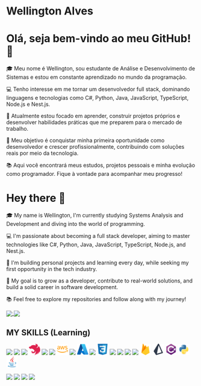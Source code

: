 # Wellington Alves

# Olá, seja bem-vindo ao meu GitHub! 👋

🎓 Meu nome é Wellington, sou estudante de Análise e Desenvolvimento de Sistemas e estou em constante aprendizado no mundo da programação.

💻 Tenho interesse em me tornar um desenvolvedor full stack, dominando linguagens e tecnologias como C#, Python, Java, JavaScript, TypeScript, Node.js e Nest.js.

🚀 Atualmente estou focado em aprender, construir projetos próprios e desenvolver habilidades práticas que me preparem para o mercado de trabalho.

🎯 Meu objetivo é conquistar minha primeira oportunidade como desenvolvedor e crescer profissionalmente, contribuindo com soluções reais por meio da tecnologia.

📚 Aqui você encontrará meus estudos, projetos pessoais e minha evolução como programador. Fique à vontade para acompanhar meu progresso!

# Hey there 👋

🎓 My name is Wellington, I'm currently studying Systems Analysis and Development and diving into the world of programming.

💻 I'm passionate about becoming a full stack developer, aiming to master technologies like C#, Python, Java, JavaScript, TypeScript, Node.js, and Nest.js.

🚀 I'm building personal projects and learning every day, while seeking my first opportunity in the tech industry.

🎯 My goal is to grow as a developer, contribute to real-world solutions, and build a solid career in software development.

📚 Feel free to explore my repositories and follow along with my journey!

<div>
<a href="https://github.com/anuraghazra/github-readme-stats">
  <img height=250 align="center" src="https://github-readme-stats.vercel.app/api?username=wellington-alves-s&show_icons=true&show=reviews,prs_merged,prs_merged_percentage&theme=dark&text_bold=true&line_height=25&card_width=450" />
</a>
  <img height=250 align="center" src="https://github-readme-stats.vercel.app/api/top-langs?username=wellington-alves-s&layout=compact&langs_count=5&theme=dark" />
  </div>

## MY SKILLS (Learning)

<div>
<img width="30px" src="https://cdn.jsdelivr.net/gh/devicons/devicon/icons/typescript/typescript-original.svg" />
<img width="30px" src="https://cdn.jsdelivr.net/gh/devicons/devicon/icons/javascript/javascript-original.svg" />
<img width="30px" src="https://cdn.jsdelivr.net/gh/devicons/devicon/icons/nodejs/nodejs-original.svg" />
<img width="30px" src="https://raw.githubusercontent.com/devicons/devicon/6910f0503efdd315c8f9b858234310c06e04d9c0/icons/nestjs/nestjs-original.svg" />
<img width="30px" src="https://cdn.jsdelivr.net/gh/devicons/devicon/icons/react/react-original.svg" />
<img width="30px" src="https://cdn.jsdelivr.net/gh/devicons/devicon/icons/docker/docker-original.svg" />
<img width="30px" src="https://raw.githubusercontent.com/devicons/devicon/6910f0503efdd315c8f9b858234310c06e04d9c0/icons/amazonwebservices/amazonwebservices-plain-wordmark.svg"/>
<img width="30px" src="https://cdn.jsdelivr.net/gh/devicons/devicon/icons/googlecloud/googlecloud-original.svg" />
<img width="30px" src="https://raw.githubusercontent.com/devicons/devicon/6910f0503efdd315c8f9b858234310c06e04d9c0/icons/azure/azure-original.svg" />
<img width="30px" src="https://cdn.jsdelivr.net/gh/devicons/devicon/icons/html5/html5-original.svg" />
<img width="30px" src="https://raw.githubusercontent.com/devicons/devicon/6910f0503efdd315c8f9b858234310c06e04d9c0/icons/css3/css3-original.svg" />
<img width="30px" src="https://cdn.jsdelivr.net/gh/devicons/devicon/icons/linux/linux-original.svg" />
<img width="30px" src="https://cdn.jsdelivr.net/gh/devicons/devicon/icons/mongodb/mongodb-original.svg" />
<img width="30px" src="https://cdn.jsdelivr.net/gh/devicons/devicon/icons/mysql/mysql-original.svg" />
<img width="30px" src="https://cdn.jsdelivr.net/gh/devicons/devicon/icons/postgresql/postgresql-original.svg" />
<img width="30px" src="https://raw.githubusercontent.com/devicons/devicon/6910f0503efdd315c8f9b858234310c06e04d9c0/icons/firebase/firebase-original.svg" />
<img width="30px" src="https://raw.githubusercontent.com/devicons/devicon/6910f0503efdd315c8f9b858234310c06e04d9c0/icons/prisma/prisma-original.svg" />
<img width="30px" src="https://raw.githubusercontent.com/devicons/devicon/6910f0503efdd315c8f9b858234310c06e04d9c0/icons/csharp/csharp-original.svg" />
<img width="30px" src="https://raw.githubusercontent.com/devicons/devicon/6910f0503efdd315c8f9b858234310c06e04d9c0/icons/python/python-original.svg" />
<img width="30px" src="https://raw.githubusercontent.com/devicons/devicon/6910f0503efdd315c8f9b858234310c06e04d9c0/icons/java/java-original.svg" />
 
 
 
 
 
 
 
</div>

<div>

<a href="https://www.instagram.com/wellington.alves.s"><img src="https://img.shields.io/badge/Instagram-E4405F?style=for-the-badge&logo=instagram&logoColor=white" /></a>
<a href="mailto:wellington.alves95@gmail.com"><img src="https://img.shields.io/badge/Gmail-D14836?style=for-the-badge&logo=gmail&logoColor=white" /></a>
<a href="https://br.linkedin.com/in/wellington-alves-silva"><img src="https://img.shields.io/badge/LinkedIn-0077B5?style=for-the-badge&logo=linkedin&logoColor=white" /></a>
<a href="https://youtube.com/@wellington118?si=dCa4LC0PhJQ_AWM0"><img src="https://img.shields.io/badge/YouTube-FF0000?style=for-the-badge&logo=youtube&logoColor=white" /></a>

</div>
